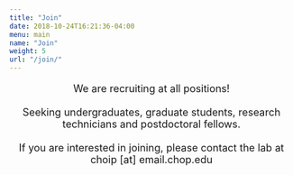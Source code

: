 ```yaml
---
title: "Join"
date: 2018-10-24T16:21:36-04:00
menu: main
name: "Join"
weight: 5
url: "/join/"
---
```

<p class="main_text" style="font-size:18px;text-align:center">We are recruiting at all positions! <br><br>
Seeking undergraduates, graduate students, research technicians and postdoctoral fellows.
<br><br>
If you are interested in joining, please contact the lab at <span style="font-weight:400">choip [at] email.chop.edu</span>
</p>
